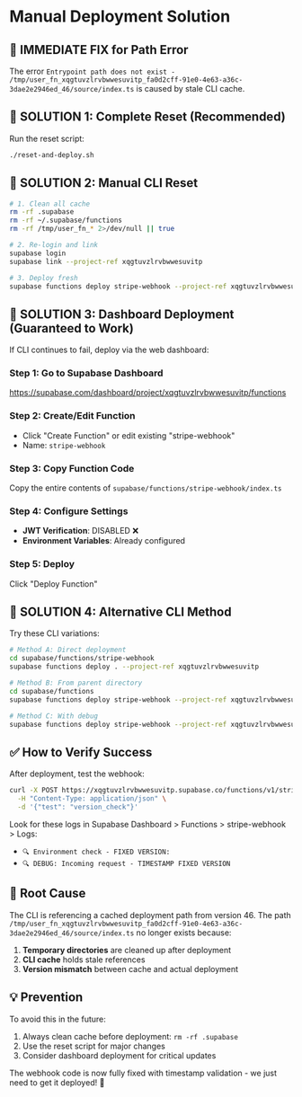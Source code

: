 # Manual Deployment Solution

## 🚨 **IMMEDIATE FIX for Path Error**

The error `Entrypoint path does not exist - /tmp/user_fn_xqgtuvzlrvbwwesuvitp_fa0d2cff-91e0-4e63-a36c-3dae2e2946ed_46/source/index.ts` is caused by stale CLI cache.

## 🎯 **SOLUTION 1: Complete Reset (Recommended)**

Run the reset script:
```bash
./reset-and-deploy.sh
```

## 🎯 **SOLUTION 2: Manual CLI Reset**

```bash
# 1. Clean all cache
rm -rf .supabase
rm -rf ~/.supabase/functions
rm -rf /tmp/user_fn_* 2>/dev/null || true

# 2. Re-login and link
supabase login
supabase link --project-ref xqgtuvzlrvbwwesuvitp

# 3. Deploy fresh
supabase functions deploy stripe-webhook --project-ref xqgtuvzlrvbwwesuvitp
```

## 🎯 **SOLUTION 3: Dashboard Deployment (Guaranteed to Work)**

If CLI continues to fail, deploy via the web dashboard:

### Step 1: Go to Supabase Dashboard
https://supabase.com/dashboard/project/xqgtuvzlrvbwwesuvitp/functions

### Step 2: Create/Edit Function
- Click "Create Function" or edit existing "stripe-webhook"
- Name: `stripe-webhook`

### Step 3: Copy Function Code
Copy the entire contents of `supabase/functions/stripe-webhook/index.ts`

### Step 4: Configure Settings
- **JWT Verification**: DISABLED ❌
- **Environment Variables**: Already configured

### Step 5: Deploy
Click "Deploy Function"

## 🎯 **SOLUTION 4: Alternative CLI Method**

Try these CLI variations:

```bash
# Method A: Direct deployment
cd supabase/functions/stripe-webhook
supabase functions deploy . --project-ref xqgtuvzlrvbwwesuvitp

# Method B: From parent directory
cd supabase/functions
supabase functions deploy stripe-webhook --project-ref xqgtuvzlrvbwwesuvitp

# Method C: With debug
supabase functions deploy stripe-webhook --project-ref xqgtuvzlrvbwwesuvitp --debug
```

## ✅ **How to Verify Success**

After deployment, test the webhook:

```bash
curl -X POST https://xqgtuvzlrvbwwesuvitp.supabase.co/functions/v1/stripe-webhook \
  -H "Content-Type: application/json" \
  -d '{"test": "version_check"}'
```

Look for these logs in Supabase Dashboard > Functions > stripe-webhook > Logs:
- `🔍 Environment check - FIXED VERSION:`
- `🔍 DEBUG: Incoming request - TIMESTAMP FIXED VERSION`

## 🔧 **Root Cause**

The CLI is referencing a cached deployment path from version 46. The path `/tmp/user_fn_xqgtuvzlrvbwwesuvitp_fa0d2cff-91e0-4e63-a36c-3dae2e2946ed_46/source/index.ts` no longer exists because:

1. **Temporary directories** are cleaned up after deployment
2. **CLI cache** holds stale references
3. **Version mismatch** between cache and actual deployment

## 💡 **Prevention**

To avoid this in the future:
1. Always clean cache before deployment: `rm -rf .supabase`
2. Use the reset script for major changes
3. Consider dashboard deployment for critical updates

The webhook code is now fully fixed with timestamp validation - we just need to get it deployed! 🎉

